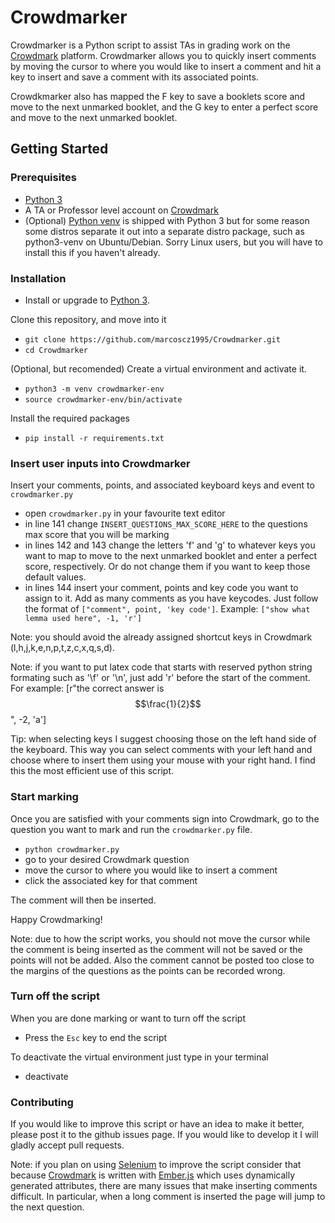 # Crowdmarker
Crowdmarker is a Python script to assist TAs in grading work on the  [Crowdmark](https://crowdmark.com/) platform.
Crowdmarker allows you to quickly insert comments by moving the cursor to where you would like to insert a comment
and hit a key to insert and save a comment with its associated points. 

Crowdkmarker also has mapped the F key to save a booklets score and move to the next unmarked booklet, and the G
key to enter a perfect score and move to the next unmarked booklet.

## Getting Started
### Prerequisites
- [Python 3](https://www.python.org/downloads/)
- A TA or Professor level account on [Crowdmark](https://crowdmark.com/)
- (Optional) [Python venv](https://docs.python.org/3/library/venv.html) is shipped with Python 3 but for some reason some distros separate it out into a separate distro package, such as python3-venv on Ubuntu/Debian.
Sorry Linux users, but you will have to install this if you haven't already.
### Installation
- Install or upgrade to [Python 3](https://www.python.org/downloads/).

 Clone this repository, and move into it
- `git clone https://github.com/marcoscz1995/Crowdmarker.git`
- `cd Crowdmarker`

(Optional, but recomended) Create a virtual environment and activate it.
- `python3 -m venv crowdmarker-env`
- `source crowdmarker-env/bin/activate` 

Install the required packages
- `pip install -r requirements.txt`


### Insert user inputs into Crowdmarker
Insert your comments, points, and associated keyboard keys and event to `crowdmarker.py`
- open `crowdmarker.py` in your favourite text editor
- in line 141 change `INSERT_QUESTIONS_MAX_SCORE_HERE` to the questions max score that you will be marking
- in lines 142 and 143 change the letters 'f' and 'g' to whatever keys you want to map to move to the next unmarked booklet and enter a perfect score, respectively. Or do not change them if you want to keep those default values.
- in lines 144 insert your comment, points and key code you want to assign to it. Add as many comments as you have keycodes. Just follow the format of `["comment", point, 'key code']`. Example: `["show what lemma used here", -1, 'r']`

Note: you should avoid the already assigned shortcut keys in Crowdmark (l,h,j,k,e,n,p,t,z,c,x,q,s,d).

Note: if you want to put latex code that starts with reserved python string formating such as '\f' or '\n', just 
add 'r' before the start of the comment. For example: [r"the correct answer is $$\frac{1}{2}$$", -2, 'a']

Tip: when selecting keys I suggest choosing those on the left hand side of the keyboard. This way you can select
comments with your left hand and choose where to insert them using your mouse with your right hand. I find this
the most efficient use of this script.  

### Start marking
Once you are satisfied with your comments sign into Crowdmark, go to the question you want to mark and run the `crowdmarker.py` file.
- `python crowdmarker.py`
- go to your desired Crowdmark question
- move the cursor to where you would like to insert a comment
- click the associated key for that comment

The comment will then be inserted.

Happy Crowdmarking!

Note: due to how the script works, you should not move the cursor while the comment is being inserted as the comment will not be saved or the points will not be added. Also the comment cannot be posted too close to the margins of the questions as the points can be recorded wrong.

### Turn off the script
When you are done marking or want to turn off the script
- Press the `Esc` key to end the script

To deactivate the virtual environment just type in your terminal
- deactivate
 
### Contributing
If you would like to improve this script or have an idea to make it better, please post it to the github issues page. If you would like to develop it I will gladly accept pull requests.

Note: if you plan on using [Selenium](https://www.selenium.dev/) to improve the script consider that because [Crowdmark](https://crowdmark.com/) is written with [Ember.js](https://emberjs.com/) which uses dynamically generated attributes, there are many issues that make inserting comments difficult. In particular, when a long comment is inserted the page will jump to the next question. 
